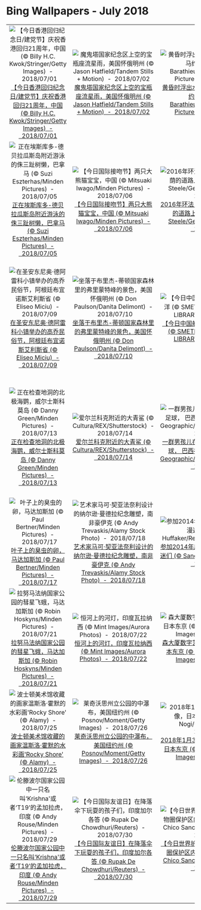 # Bing Wallpapers - July 2018

| | | | |
|:-------------------------:|:-------------------------:|:-------------------------:|:-------------------------:|
| ![【今日香港回归纪念日/建党节】庆祝香港回归21周年，中国(© Billy H.C. Kwok/Stringer/Getty Images)  -  2018/07/01](https://bing.ee123.net/img/cn/fhd/2018/07/01.jpg)[【今日香港回归纪念日/建党节】庆祝香港回归21周年，中国(© Billy H.C. Kwok/Stringer/Getty Images)  -  2018/07/01](https://bing.ee123.net/img/cn/fhd/2018/07/01.jpg) | ![魔鬼塔国家纪念区上空的宝瓶座流星雨，美国怀俄明州 (© Jason Hatfield/Tandem Stills + Motion)  -  2018/07/02](https://bing.ee123.net/img/cn/fhd/2018/07/02.jpg)[魔鬼塔国家纪念区上空的宝瓶座流星雨，美国怀俄明州 (© Jason Hatfield/Tandem Stills + Motion)  -  2018/07/02](https://bing.ee123.net/img/cn/fhd/2018/07/02.jpg) | ![黄昏时浮出水面的绿海龟，印度洋马约特 (© Gabriel Barathieu/Biosphoto/Minden Pictures)  -  2018/07/03](https://bing.ee123.net/img/cn/fhd/2018/07/03.jpg)[黄昏时浮出水面的绿海龟，印度洋马约特 (© Gabriel Barathieu/Biosphoto/Minden Pictures)  -  2018/07/03](https://bing.ee123.net/img/cn/fhd/2018/07/03.jpg) | ![湖区的巴特米尔湖，英国西北英格兰 (© Robert Harding/Markus Lange/plainpicture)  -  2018/07/04](https://bing.ee123.net/img/cn/fhd/2018/07/04.jpg)[湖区的巴特米尔湖，英国西北英格兰 (© Robert Harding/Markus Lange/plainpicture)  -  2018/07/04](https://bing.ee123.net/img/cn/fhd/2018/07/04.jpg) |
| ![正在埃斯库多-德贝拉瓜斯岛附近游泳的侏三趾树懒，巴拿马 (© Suzi Eszterhas/Minden Pictures)  -  2018/07/05](https://bing.ee123.net/img/cn/fhd/2018/07/05.jpg)[正在埃斯库多-德贝拉瓜斯岛附近游泳的侏三趾树懒，巴拿马 (© Suzi Eszterhas/Minden Pictures)  -  2018/07/05](https://bing.ee123.net/img/cn/fhd/2018/07/05.jpg) | ![【今日国际接吻节】两只大熊猫宝宝，中国 (© Mitsuaki Iwago/Minden Pictures)  -  2018/07/06](https://bing.ee123.net/img/cn/fhd/2018/07/06.jpg)[【今日国际接吻节】两只大熊猫宝宝，中国 (© Mitsuaki Iwago/Minden Pictures)  -  2018/07/06](https://bing.ee123.net/img/cn/fhd/2018/07/06.jpg) | ![2016年环法自行车赛中骑在绿树成荫的道路上的选手 (© Michael Steele/Getty Images Sport)  -  2018/07/07](https://bing.ee123.net/img/cn/fhd/2018/07/07.jpg)[2016年环法自行车赛中骑在绿树成荫的道路上的选手 (© Michael Steele/Getty Images Sport)  -  2018/07/07](https://bing.ee123.net/img/cn/fhd/2018/07/07.jpg) | ![弗拉门戈舞蹈表演，西班牙安达卢西亚 (© Michelle Chaplow/Alamy)  -  2018/07/08](https://bing.ee123.net/img/cn/fhd/2018/07/08.jpg)[弗拉门戈舞蹈表演，西班牙安达卢西亚 (© Michelle Chaplow/Alamy)  -  2018/07/08](https://bing.ee123.net/img/cn/fhd/2018/07/08.jpg) |
| ![在圣安东尼奥·德阿雷科小镇举办的高乔民俗节，阿根廷布宜诺斯艾利斯省 (© Eliseo Miciu)  -  2018/07/09](https://bing.ee123.net/img/cn/fhd/2018/07/09.jpg)[在圣安东尼奥·德阿雷科小镇举办的高乔民俗节，阿根廷布宜诺斯艾利斯省 (© Eliseo Miciu)  -  2018/07/09](https://bing.ee123.net/img/cn/fhd/2018/07/09.jpg) | ![坐落于布里杰-蒂顿国家森林里的弗里蒙特峰的景色，美国怀俄明州 (© Don Paulson/Danita Delimont)  -  2018/07/10](https://bing.ee123.net/img/cn/fhd/2018/07/10.jpg)[坐落于布里杰-蒂顿国家森林里的弗里蒙特峰的景色，美国怀俄明州 (© Don Paulson/Danita Delimont)  -  2018/07/10](https://bing.ee123.net/img/cn/fhd/2018/07/10.jpg) | ![【今日中国航海节】纪念郑和下西洋 (© SMETEK/SCIENCE PHOTO LIBRARY)  -  2018/07/11](https://bing.ee123.net/img/cn/fhd/2018/07/11.jpg)[【今日中国航海节】纪念郑和下西洋 (© SMETEK/SCIENCE PHOTO LIBRARY)  -  2018/07/11](https://bing.ee123.net/img/cn/fhd/2018/07/11.jpg) | ![塞南克修道院前壮观的薰衣草花海，法国普罗旺斯-阿尔卑斯-蓝色海岸大区沃克吕兹省戈尔德 (© Carlos Sanchez Pereyra/plainpicture)  -  2018/07/12](https://bing.ee123.net/img/cn/fhd/2018/07/12.jpg)[塞南克修道院前壮观的薰衣草花海，法国普罗旺斯-阿尔卑斯-蓝色海岸大区沃克吕兹省戈尔德 (© Carlos Sanchez Pereyra/plainpicture)  -  2018/07/12](https://bing.ee123.net/img/cn/fhd/2018/07/12.jpg) |
| ![正在检查地洞的北极海鹦，威尔士斯科莫岛 (© Danny Green/Minden Pictures)  -  2018/07/13](https://bing.ee123.net/img/cn/fhd/2018/07/13.jpg)[正在检查地洞的北极海鹦，威尔士斯科莫岛 (© Danny Green/Minden Pictures)  -  2018/07/13](https://bing.ee123.net/img/cn/fhd/2018/07/13.jpg) | ![爱尔兰科克附近的大青鲨 (© Cultura/REX/Shutterstock)  -  2018/07/14](https://bing.ee123.net/img/cn/fhd/2018/07/14.jpg)[爱尔兰科克附近的大青鲨 (© Cultura/REX/Shutterstock)  -  2018/07/14](https://bing.ee123.net/img/cn/fhd/2018/07/14.jpg) | ![一群男孩儿在日落时分的沙滩上踢足球， 巴西福塔雷萨 (© National Geographic/Offset/Shutterstock)  -  2018/07/15](https://bing.ee123.net/img/cn/fhd/2018/07/15.jpg)[一群男孩儿在日落时分的沙滩上踢足球， 巴西福塔雷萨 (© National Geographic/Offset/Shutterstock)  -  2018/07/15](https://bing.ee123.net/img/cn/fhd/2018/07/15.jpg) | ![位于洛杉矶艺术博物馆的克里斯·伯登的雕像“城市之光”，加利福尼亚州洛杉矶 (© Victor Decolongon/Getty Images)  -  2018/07/16](https://bing.ee123.net/img/cn/fhd/2018/07/16.jpg)[位于洛杉矶艺术博物馆的克里斯·伯登的雕像“城市之光”，加利福尼亚州洛杉矶 (© Victor Decolongon/Getty Images)  -  2018/07/16](https://bing.ee123.net/img/cn/fhd/2018/07/16.jpg) |
| ![叶子上的臭虫的卵，马达加斯加 (© Paul Bertner/Minden Pictures)  -  2018/07/17](https://bing.ee123.net/img/cn/fhd/2018/07/17.jpg)[叶子上的臭虫的卵，马达加斯加 (© Paul Bertner/Minden Pictures)  -  2018/07/17](https://bing.ee123.net/img/cn/fhd/2018/07/17.jpg) | ![艺术家马可·契亚法奈利设计的纳尔逊·曼德拉纪念雕塑，南非豪伊克 (© Andy Trevaskis/Alamy Stock Photo)  -  2018/07/18](https://bing.ee123.net/img/cn/fhd/2018/07/18.jpg)[艺术家马可·契亚法奈利设计的纳尔逊·曼德拉纪念雕塑，南非豪伊克 (© Andy Trevaskis/Alamy Stock Photo)  -  2018/07/18](https://bing.ee123.net/img/cn/fhd/2018/07/18.jpg) | ![参加2014年度圣迭戈国际漫画展的漫迷们 (© Sandy Huffaker/Reuters)  -  2018/07/19](https://bing.ee123.net/img/cn/fhd/2018/07/19.jpg)[参加2014年度圣迭戈国际漫画展的漫迷们 (© Sandy Huffaker/Reuters)  -  2018/07/19](https://bing.ee123.net/img/cn/fhd/2018/07/19.jpg) | ![1971年阿波罗15号执行任务时的合成照片 (© NASA)  -  2018/07/20](https://bing.ee123.net/img/cn/fhd/2018/07/20.jpg)[1971年阿波罗15号执行任务时的合成照片 (© NASA)  -  2018/07/20](https://bing.ee123.net/img/cn/fhd/2018/07/20.jpg) |
| ![拉努马法纳国家公园的彗星飞蛾，马达加斯加 (© Robin Hoskyns/Minden Pictures)  -  2018/07/21](https://bing.ee123.net/img/cn/fhd/2018/07/21.jpg)[拉努马法纳国家公园的彗星飞蛾，马达加斯加 (© Robin Hoskyns/Minden Pictures)  -  2018/07/21](https://bing.ee123.net/img/cn/fhd/2018/07/21.jpg) | ![恒河上的河灯，印度瓦拉纳西 (© Mint Images/Aurora Photos)  -  2018/07/22](https://bing.ee123.net/img/cn/fhd/2018/07/22.jpg)[恒河上的河灯，印度瓦拉纳西 (© Mint Images/Aurora Photos)  -  2018/07/22](https://bing.ee123.net/img/cn/fhd/2018/07/22.jpg) | ![森大厦数字艺术博物馆内的吊灯，日本东京 (© Behrouz Mehri/Getty Images)  -  2018/07/23](https://bing.ee123.net/img/cn/fhd/2018/07/23.jpg)[森大厦数字艺术博物馆内的吊灯，日本东京 (© Behrouz Mehri/Getty Images)  -  2018/07/23](https://bing.ee123.net/img/cn/fhd/2018/07/23.jpg) | ![生物圈保护区里的美洲红鹳宝宝们，墨西哥尤卡坦半岛 (© Claudio Contreras/Minden Pictures)  -  2018/07/24](https://bing.ee123.net/img/cn/fhd/2018/07/24.jpg)[生物圈保护区里的美洲红鹳宝宝们，墨西哥尤卡坦半岛 (© Claudio Contreras/Minden Pictures)  -  2018/07/24](https://bing.ee123.net/img/cn/fhd/2018/07/24.jpg) |
| ![波士顿美术馆收藏的画家温斯洛·霍默的水彩画'Rocky Shore' (© Alamy)  -  2018/07/25](https://bing.ee123.net/img/cn/fhd/2018/07/25.jpg)[波士顿美术馆收藏的画家温斯洛·霍默的水彩画'Rocky Shore' (© Alamy)  -  2018/07/25](https://bing.ee123.net/img/cn/fhd/2018/07/25.jpg) | ![莱奇沃思州立公园的中瀑布，美国纽约州 (© Posnov/Moment/Getty Images)  -  2018/07/26](https://bing.ee123.net/img/cn/fhd/2018/07/26.jpg)[莱奇沃思州立公园的中瀑布，美国纽约州 (© Posnov/Moment/Getty Images)  -  2018/07/26](https://bing.ee123.net/img/cn/fhd/2018/07/26.jpg) | ![2018年1月31日的月食的合成图像，日本东京 (© Kazuhiro Nogi/Getty Images)  -  2018/07/27](https://bing.ee123.net/img/cn/fhd/2018/07/27.jpg)[2018年1月31日的月食的合成图像，日本东京 (© Kazuhiro Nogi/Getty Images)  -  2018/07/27](https://bing.ee123.net/img/cn/fhd/2018/07/27.jpg) | ![嘉年华期间乘坐旋转秋千的乘客们 (© Peter Burian/Aurora Photos)  -  2018/07/28](https://bing.ee123.net/img/cn/fhd/2018/07/28.jpg)[嘉年华期间乘坐旋转秋千的乘客们 (© Peter Burian/Aurora Photos)  -  2018/07/28](https://bing.ee123.net/img/cn/fhd/2018/07/28.jpg) |
| ![伦滕波尔国家公园中一只名叫‘Krishna'或者‘T19’的孟加拉虎，印度 (© Andy Rouse/Minden Pictures)  -  2018/07/29](https://bing.ee123.net/img/cn/fhd/2018/07/29.jpg)[伦滕波尔国家公园中一只名叫‘Krishna'或者‘T19’的孟加拉虎，印度 (© Andy Rouse/Minden Pictures)  -  2018/07/29](https://bing.ee123.net/img/cn/fhd/2018/07/29.jpg) | ![【今日国际友谊日】在降落伞下玩耍的孩子们，印度加尔各答 (© Rupak De Chowdhuri/Reuters)  -  2018/07/30](https://bing.ee123.net/img/cn/fhd/2018/07/30.jpg)[【今日国际友谊日】在降落伞下玩耍的孩子们，印度加尔各答 (© Rupak De Chowdhuri/Reuters)  -  2018/07/30](https://bing.ee123.net/img/cn/fhd/2018/07/30.jpg) | ![【今日世界护林员日】El Triunfo生物圈保护区内的护林员，墨西哥 (© Chico Sanchez/Aurora Photos)  -  2018/07/31](https://bing.ee123.net/img/cn/fhd/2018/07/31.jpg)[【今日世界护林员日】El Triunfo生物圈保护区内的护林员，墨西哥 (© Chico Sanchez/Aurora Photos)  -  2018/07/31](https://bing.ee123.net/img/cn/fhd/2018/07/31.jpg) |  |
